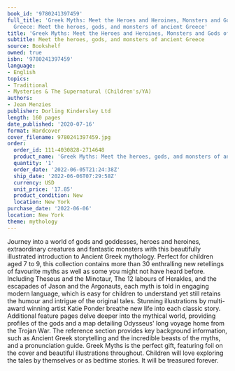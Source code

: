 ```yaml
---
book_id: '9780241397459'
full_title: 'Greek Myths: Meet the Heroes and Heroines, Monsters and Gods of Ancient
  Greece: Meet the heroes, gods, and monsters of ancient Greece'
title: 'Greek Myths: Meet the Heroes and Heroines, Monsters and Gods of Ancient Greece'
subtitle: Meet the heroes, gods, and monsters of ancient Greece
source: Bookshelf
owned: true
isbn: '9780241397459'
language:
- English
topics:
- Traditional
- Mysteries & The Supernatural (Children's/YA)
authors:
- Jean Menzies
publisher: Dorling Kindersley Ltd
length: 160 pages
date_published: '2020-07-16'
format: Hardcover
cover_filename: 9780241397459.jpg
order:
  order_id: 111-4030828-2714648
  product_name: 'Greek Myths: Meet the heroes, gods, and monsters of ancient Greece'
  quantity: '1'
  order_date: '2022-06-05T21:24:38Z'
  ship_date: '2022-06-06T07:29:58Z'
  currency: USD
  unit_price: '17.85'
  product_condition: New
  location: New York
purchase_date: '2022-06-06'
location: New York
theme: mythology
---
```

Journey into a world of gods and goddesses, heroes and heroines, extraordinary creatures and fantastic monsters with this beautifully illustrated introduction to Ancient Greek mythology. Perfect for children aged 7 to 9, this collection contains more than 30 enthralling new retellings of favourite myths as well as some you might not have heard before.
Including Theseus and the Minotaur, The 12 labours of Herakles, and the escapades of Jason and the Argonauts, each myth is told in engaging modern language, which is easy for children to understand yet still retains the humour and intrigue of the original tales. Stunning illustrations by multi-award winning artist Katie Ponder breathe new life into each classic story.
Additional feature pages delve deeper into the mythical world, providing profiles of the gods and a map detailing Odysseus' long voyage home from the Trojan War. The reference section provides key background information, such as Ancient Greek storytelling and the incredible beasts of the myths, and a pronunciation guide.
Greek Myths is the perfect gift, featuring foil on the cover and beautiful illustrations throughout. Children will love exploring the tales by themselves or as bedtime stories. It will be treasured forever.
